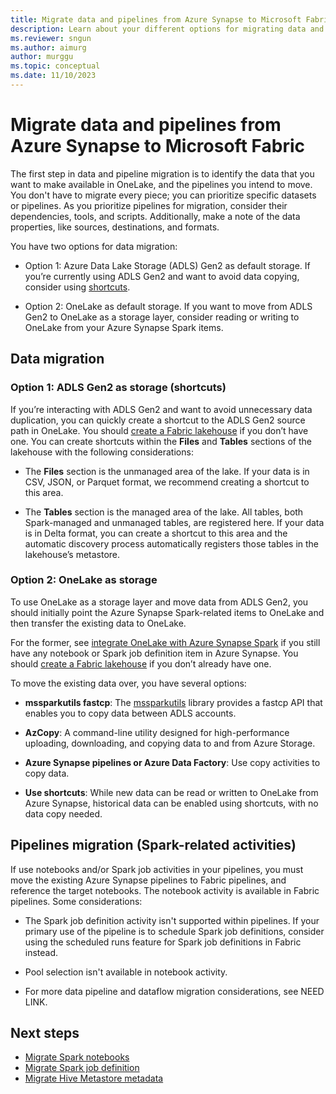 ```yaml
---
title: Migrate data and pipelines from Azure Synapse to Microsoft Fabric
description: Learn about your different options for migrating data and pipelines from Azure Synapse to Microsoft Fabric.
ms.reviewer: sngun
ms.author: aimurg
author: murggu
ms.topic: conceptual
ms.date: 11/10/2023
---
```


# Migrate data and pipelines from Azure Synapse to Microsoft Fabric

The first step in data and pipeline migration is to identify the data that you want to make available in OneLake, and the pipelines you intend to move. You don't have to migrate every piece; you can prioritize specific datasets or pipelines. As you prioritize pipelines for migration, consider their dependencies, tools, and scripts. Additionally, make a note of the data properties, like sources, destinations, and formats.

You have two options for data migration:

- Option 1: Azure Data Lake Storage (ADLS) Gen2 as default storage. If you’re currently using ADLS Gen2 and want to avoid data copying, consider using [shortcuts](../onelake/onelake-shortcuts.md).

- Option 2: OneLake as default storage. If you want to move from ADLS Gen2 to OneLake as a storage layer, consider reading or writing to OneLake from your Azure Synapse Spark items.

## Data migration

### Option 1: ADLS Gen2 as storage (shortcuts)

If you’re interacting with ADLS Gen2 and want to avoid unnecessary data duplication, you can quickly create a shortcut to the ADLS Gen2 source path in OneLake. You should [create a Fabric lakehouse](../onelake/create-lakehouse-onelake.md) if you don’t have one. You can create shortcuts within the **Files** and **Tables** sections of the lakehouse with the following considerations:

- The **Files** section is the unmanaged area of the lake. If your data is in CSV, JSON, or Parquet format, we recommend creating a shortcut to this area.

- The **Tables** section is the managed area of the lake. All tables, both Spark-managed and unmanaged tables, are registered here. If your data is in Delta format, you can create a shortcut to this area and the automatic discovery process automatically registers those tables in the lakehouse’s metastore.

### Option 2: OneLake as storage

To use OneLake as a storage layer and move data from ADLS Gen2, you should initially point the Azure Synapse Spark-related items to OneLake and then transfer the existing data to OneLake.

For the former, see [integrate OneLake with Azure Synapse Spark](../onelake/onelake-azure-synapse-analytics.md) if you still have any notebook or Spark job definition item in Azure Synapse. You should [create a Fabric lakehouse](../onelake/create-lakehouse-onelake.md) if you don’t already have one. 

To move the existing data over, you have several options:

- **mssparkutils fastcp**: The [mssparkutils](microsoft-spark-utilities.md) library provides a fastcp API that enables you to copy data between ADLS accounts.

- **AzCopy**: A command-line utility designed for high-performance uploading, downloading, and copying data to and from Azure Storage.

- **Azure Synapse pipelines or Azure Data Factory**: Use copy activities to copy data.

- **Use shortcuts**: While new data can be read or written to OneLake from Azure Synapse, historical data can be enabled using shortcuts, with no data copy needed.

## Pipelines migration (Spark-related activities)

If use notebooks and/or Spark job activities in your pipelines, you must move the existing Azure Synapse pipelines to Fabric pipelines, and reference the target notebooks. The notebook activity is available in Fabric pipelines. Some considerations:


- The Spark job definition activity isn't supported within pipelines. If your primary use of the pipeline is to schedule Spark job definitions, consider using the scheduled runs feature for Spark job definitions in Fabric instead.

- Pool selection isn't available in notebook activity.

- For more data pipeline and dataflow migration considerations, see NEED LINK.

## Next steps

- [Migrate Spark notebooks](migrate-synapse-notebooks.md)
- [Migrate Spark job definition](migrate-synapse-spark-job-definition.md)
- [Migrate Hive Metastore metadata](migrate-synapse-hms-metadata.md)
